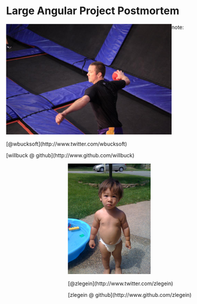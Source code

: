 # Large Angular Project Postmortem

<div style="float: left;">
<img src="img/will-buck-dballer.jpg" style="height: 300px;"/>
<p>
[@wbucksoft](http://www.twitter.com/wbucksoft)
</p>
<p>
[willbuck @ github](http://www.github.com/willbuck)
</p>
</div>

<div style="float: right;">
<img src="img/Des_2010_1.jpg" style="height: 300px;"/>
<p>
[@zlegein](http://www.twitter.com/zlegein)
</p>
<p>
[zlegein @ github](http://www.github.com/zlegein)
</p>
</div>

note:
